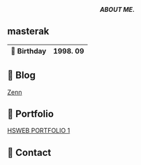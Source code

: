 <div align="center">
    <i>
      <b>
        ABOUT ME.
      </b>
    </i>
</div>

## masterak
| &#x1f382; Birthday | 1998. 09 |
| --- | :---: |

## &#x1f4d2; Blog
[Zenn](https://zenn.dev/masterak)

## &#x1f4f8; Portfolio
[HSWEB PORTFOLIO 1](https://portfolio-1-one-tau.vercel.app/)

## &#x1f4e8; Contact
